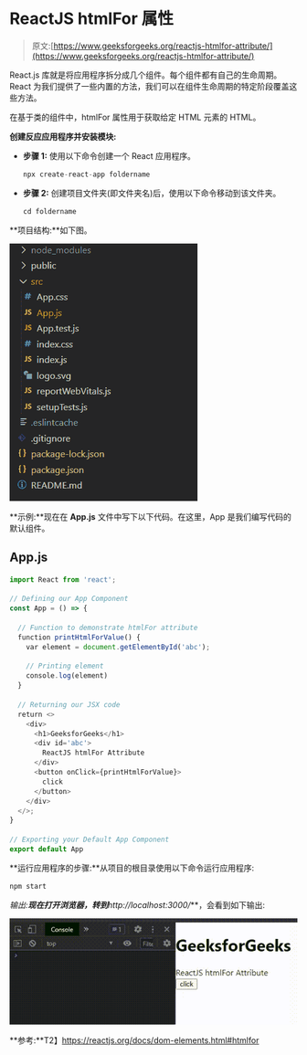 # ReactJS htmlFor 属性

> 原文:[https://www.geeksforgeeks.org/reactjs-htmlfor-attribute/](https://www.geeksforgeeks.org/reactjs-htmlfor-attribute/)

React.js 库就是将应用程序拆分成几个组件。每个组件都有自己的生命周期。React 为我们提供了一些内置的方法，我们可以在组件生命周期的特定阶段覆盖这些方法。

在基于类的组件中，htmlFor 属性用于获取给定 HTML 元素的 HTML。

**创建反应应用程序并安装模块:**

*   **步骤 1:** 使用以下命令创建一个 React 应用程序。

    ```jsx
    npx create-react-app foldername
    ```

*   **步骤 2:** 创建项目文件夹(即文件夹名)后，使用以下命令移动到该文件夹。

    ```jsx
    cd foldername
    ```

**项目结构:**如下图。

![](img/f04ae0d8b722a9fff0bd9bd138b29c23.png)

**示例:**现在在 **App.js** 文件中写下以下代码。在这里，App 是我们编写代码的默认组件。

## App.js

```jsx
import React from 'react';

// Defining our App Component
const App = () => {

  // Function to demonstrate htmlFor attribute
  function printHtmlForValue() {
    var element = document.getElementById('abc');

    // Printing element
    console.log(element)
  }

  // Returning our JSX code
  return <>
    <div>
      <h1>GeeksforGeeks</h1>
      <div id='abc'>
        ReactJS htmlFor Attribute
      </div>
      <button onClick={printHtmlForValue}>
        click
      </button>
    </div>
  </>;
}

// Exporting your Default App Component
export default App
```

**运行应用程序的步骤:**从项目的根目录使用以下命令运行应用程序:

```jsx
npm start
```

**输出:**现在打开浏览器，转到***http://localhost:3000/***，会看到如下输出:

![](img/bb53292acc88b6c0428114f50799cc7e.png)

**参考:**T2】https://reactjs.org/docs/dom-elements.html#htmlfor